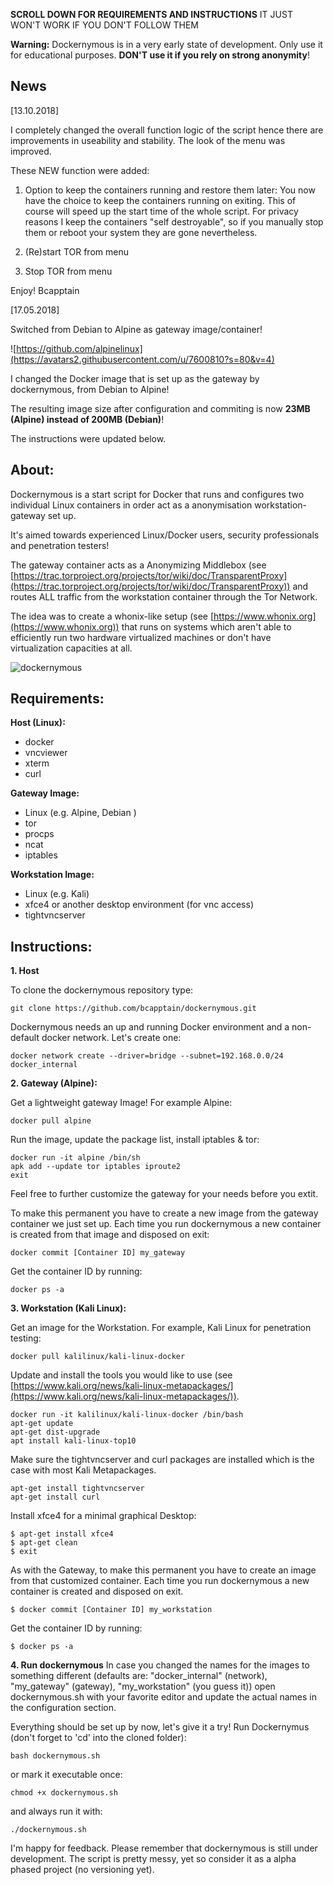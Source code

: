 ﻿**SCROLL DOWN FOR REQUIREMENTS AND INSTRUCTIONS**
IT JUST WON'T WORK IF YOU DON'T FOLLOW THEM

**Warning:** 
Dockernymous is in a very early state of development. Only use it for educational purposes. 
**DON'T use it if you rely on strong anonymity**!

## News
[13.10.2018]

I completely changed the overall function logic of the script hence there are improvements in 
useability and stability. The look of the menu was improved.

These NEW function were added:

1. Option to keep the containers running and restore them later:
You now have the choice to keep the containers running on exiting. This of course
will speed up the start time of the whole script.
For privacy reasons I keep the containers "self destroyable", so if you manually stop them
or reboot your system they are gone nevertheless.

2. (Re)start TOR from menu

3. Stop TOR from menu

Enjoy! 
Bcapptain

[17.05.2018]

Switched from Debian to Alpine as gateway image/container!

![https://github.com/alpinelinux](https://avatars2.githubusercontent.com/u/7600810?s=80&v=4)

I changed the Docker image that is set up as the gateway by dockernymous, from Debian to Alpine!

The resulting image size after configuration and commiting is now **23MB (Alpine) instead of 200MB (Debian)**!

The instructions were updated below.

## **About:**

Dockernymous is a start script for Docker that runs and configures two individual Linux containers in order act as a anonymisation workstation-gateway set up.

It's aimed towards experienced Linux/Docker users, security professionals and penetration testers!

The gateway container acts as a Anonymizing Middlebox (see
[https://trac.torproject.org/projects/tor/wiki/doc/TransparentProxy](https://trac.torproject.org/projects/tor/wiki/doc/TransparentProxy)) and routes ALL traffic from the workstation container through the Tor Network.

The idea was to create a whonix-like setup (see [https://www.whonix.org](https://www.whonix.org)) that runs on
systems which aren't able to efficiently run two hardware virtualized machines or don't have virtualization capacities at all.


![dockernymous](https://raw.githubusercontent.com/wiki/bcapptain/dockernymous/images/dckrnms3.png?s=200)


## **Requirements:**

**Host (Linux):**
- docker
- vncviewer
- xterm
- curl

**Gateway Image:**
- Linux (e.g. Alpine, Debian )
- tor
- procps
- ncat
- iptables

**Workstation Image:**
 - Linux (e.g. Kali)
 - ‎xfce4 or another desktop environment (for vnc access) 
 - tightvncserver

## Instructions:

**1. Host**

To clone the dockernymous repository type:

    git clone https://github.com/bcapptain/dockernymous.git

Dockernymous needs an up and running Docker environment and a non-default docker network. Let's create one:

    docker network create --driver=bridge --subnet=192.168.0.0/24 docker_internal

**2. Gateway (Alpine):**

Get a lightweight gateway Image! For example Alpine:

    docker pull alpine

Run the image, update the package list, install iptables & tor:

    docker run -it alpine /bin/sh
    apk add --update tor iptables iproute2
    exit

Feel free to further customize the gateway for your needs before you extit.

To make this permanent you have to create a new image from the gateway container we just set up. Each time you run dockernymous a new container is created from that image and disposed on exit:

    docker commit [Container ID] my_gateway

Get the container ID by running:

    docker ps -a


**3. Workstation (Kali Linux):**

Get an image for the Workstation. For example, Kali Linux for penetration testing:

    docker pull kalilinux/kali-linux-docker

Update and install the tools you would like to use (see
[https://www.kali.org/news/kali-linux-metapackages/](https://www.kali.org/news/kali-linux-metapackages/)).

    docker run -it kalilinux/kali-linux-docker /bin/bash
    apt-get update
    apt-get dist-upgrade
    apt install kali-linux-top10

Make sure the tightvncserver and curl packages are installed which is the case with most Kali Metapackages.

    apt-get install tightvncserver
    apt-get install curl

Install xfce4 for a minimal graphical Desktop:

    $ apt-get install xfce4 
    $ apt-get clean
    $ exit

As with the Gateway, to make this permanent you have to create an image from that customized container. Each time you run dockernymous a new container is created and disposed on exit.

    $ docker commit [Container ID] my_workstation

Get the container ID by running:

    $ docker ps -a

**4. Run dockernymous**
In case you changed the names for the images to something different (defaults are: "docker_internal" (network), "my_gateway" (gateway), "my_workstation" (you guess it)) open dockernymous.sh with your favorite editor and update the actual names  in the configuration section.

Everything should be set up by now, let's give it a try!
Run Dockernymus (don't forget to 'cd' into the cloned folder):

    
    bash dockernymous.sh

 or mark it executable once:

    chmod +x dockernymous.sh 

and always run it with:

    ./dockernymous.sh


I'm happy for feedback. Please remember that dockernymous is still under development. The script is pretty messy, yet so consider it as a alpha phased project (no versioning yet).
